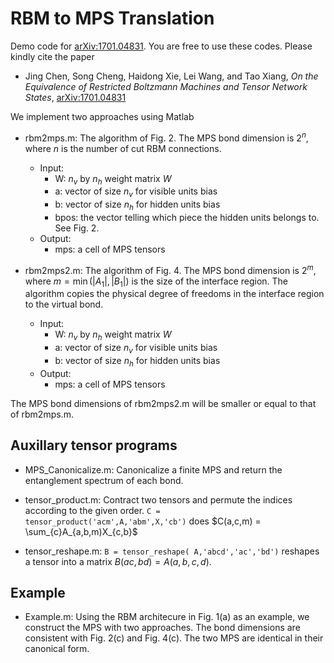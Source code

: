 # RBM to MPS Translation

Demo code for [arXiv:1701.04831](http://arxiv.org/abs/1701.04831). You are free to use these codes. Please kindly cite the paper 
- Jing Chen, Song Cheng, Haidong Xie, Lei Wang, and Tao Xiang, *On the Equivalence of Restricted Boltzmann Machines and Tensor Network States*, [arXiv:1701.04831](http://arxiv.org/abs/1701.04831)

We implement two approaches using Matlab 

* rbm2mps.m: The algorithm of Fig. 2. The MPS bond dimension is $2^n$, where $n$ is the number of cut RBM connections. 
    * Input:	
        * W:   $n_v$ by $n_h$ weight matrix $W$
    	* a:   vector of size $n_v$ for visible units bias 
        * b:   vector of size $n_h$ for hidden units bias
   	    * bpos: the vector telling which piece the hidden units belongs to. See Fig. 2.
    * Output: 
        * mps: a cell of MPS tensors

* rbm2mps2.m: The algorithm of Fig. 4. The MPS bond dimension is $2^m$, where $m=\min(|A_{1}|, |B_{1}|)$ is the size of the interface region. The algorithm copies the physical degree of freedoms in the interface region to the virtual bond.  
    * Input:      
      * W:  $n_v$ by $n_h$ weight matrix $W$
      * a:  vector of size $n_v$ for visible units bias 
      * b:  vector of size $n_h$ for hidden units bias 
    * Output: 
      * mps: a cell of MPS tensors

The MPS bond dimensions of rbm2mps2.m will be smaller or equal to that of rbm2mps.m.

## Auxillary tensor programs ##
* MPS\_Canonicalize.m: Canonicalize a finite MPS and return the entanglement spectrum of each bond.

* tensor\_product.m: Contract two tensors and permute the indices according to the given order. 
`C = tensor_product('acm',A,'abm',X,'cb')` does $C(a,c,m) = \sum_{c}A_{a,b,m)X_{c,b}$

* tensor\_reshape.m: 
 `B = tensor_reshape( A,'abcd','ac','bd')` reshapes a tensor into a matrix $B( ac,bd ) =  A(a,b,c,d)$.


## Example ##
* Example.m: Using the RBM architecure in Fig. 1(a) as an example, we construct the MPS with two approaches. The bond dimensions are consistent with Fig. 2(c) and Fig. 4(c). The two MPS are identical in their canonical form. 
